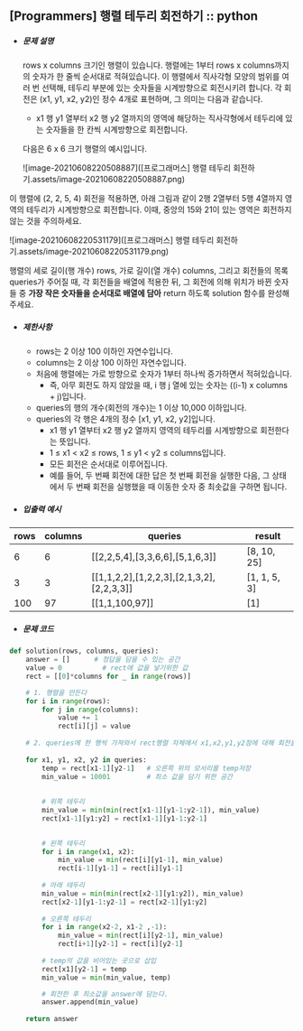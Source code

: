 ## [Programmers] 행렬 테두리 회전하기 :: python 



* ##### 문제 설명

  rows x columns 크기인 행렬이 있습니다. 행렬에는 1부터 rows x columns까지의 숫자가 한 줄씩 순서대로 적혀있습니다. 이 행렬에서 직사각형 모양의 범위를 여러 번 선택해, 테두리 부분에 있는 숫자들을 시계방향으로 회전시키려 합니다. 각 회전은 (x1, y1, x2, y2)인 정수 4개로 표현하며, 그 의미는 다음과 같습니다.

  - x1 행 y1 열부터 x2 행 y2 열까지의 영역에 해당하는 직사각형에서 테두리에 있는 숫자들을 한 칸씩 시계방향으로 회전합니다.

  다음은 6 x 6 크기 행렬의 예시입니다.
  
  ![image-20210608220508887]([프로그래머스] 행렬 테두리 회전하기.assets/image-20210608220508887.png)



이 행렬에 (2, 2, 5, 4) 회전을 적용하면, 아래 그림과 같이 2행 2열부터 5행 4열까지 영역의 테두리가 시계방향으로 회전합니다. 이때, 중앙의 15와 21이 있는 영역은 회전하지 않는 것을 주의하세요.

![image-20210608220531179]([프로그래머스] 행렬 테두리 회전하기.assets/image-20210608220531179.png)

행렬의 세로 길이(행 개수) rows, 가로 길이(열 개수) columns, 그리고 회전들의 목록 queries가 주어질 때, 각 회전들을 배열에 적용한 뒤, 그 회전에 의해 위치가 바뀐 숫자들 중 **가장 작은 숫자들을 순서대로 배열에 담아** return 하도록 solution 함수를 완성해주세요.



* ##### 제한사항

  - rows는 2 이상 100 이하인 자연수입니다.
  - columns는 2 이상 100 이하인 자연수입니다.
  - 처음에 행렬에는 가로 방향으로 숫자가 1부터 하나씩 증가하면서 적혀있습니다.
    - 즉, 아무 회전도 하지 않았을 때, i 행 j 열에 있는 숫자는 ((i-1) x columns + j)입니다.
  - queries의 행의 개수(회전의 개수)는 1 이상 10,000 이하입니다.
  - queries의 각 행은 4개의 정수 [x1, y1, x2, y2]입니다.
    - x1 행 y1 열부터 x2 행 y2 열까지 영역의 테두리를 시계방향으로 회전한다는 뜻입니다.
    - 1 ≤ x1 < x2 ≤ rows, 1 ≤ y1 < y2 ≤ columns입니다.
    - 모든 회전은 순서대로 이루어집니다.
    - 예를 들어, 두 번째 회전에 대한 답은 첫 번째 회전을 실행한 다음, 그 상태에서 두 번째 회전을 실행했을 때 이동한 숫자 중 최솟값을 구하면 됩니다.



* ##### 입출력 예시

| rows | columns | queries                                   | result       |
| ---- | ------- | ----------------------------------------- | ------------ |
| 6    | 6       | [[2,2,5,4],[3,3,6,6],[5,1,6,3]]           | [8, 10, 25]  |
| 3    | 3       | [[1,1,2,2],[1,2,2,3],[2,1,3,2],[2,2,3,3]] | [1, 1, 5, 3] |
| 100  | 97      | [[1,1,100,97]]                            | [1]          |





* ##### 문제 코드

```python
def solution(rows, columns, queries):
    answer = []      # 정답을 담을 수 있는 공간
    value = 0          # rect에 값을 넣기위한 값
    rect = [[0]*columns for _ in range(rows)]

    # 1. 행렬을 만든다
    for i in range(rows):
        for j in range(columns):
            value += 1
            rect[i][j] = value
    
    # 2. queries에 한 행씩 가져와서 rect행렬 자체에서 x1,x2,y1,y2점에 대해 회전을 실시
    
    for x1, y1, x2, y2 in queries: 
        temp = rect[x1-1][y2-1]   # 오른쪽 위의 모서리를 temp저장
        min_value = 10001         # 최소 값을 담기 위한 공간
        
        
        # 위쪽 테두리
        min_value = min(min(rect[x1-1][y1-1:y2-1]), min_value)
        rect[x1-1][y1:y2] = rect[x1-1][y1-1:y2-1]
        

        # 왼쪽 테두리
        for i in range(x1, x2):    
            min_value = min(rect[i][y1-1], min_value)
            rect[i-1][y1-1] = rect[i][y1-1]
            
        # 아래 테두리
        min_value = min(min(rect[x2-1][y1:y2]), min_value)
        rect[x2-1][y1-1:y2-1] = rect[x2-1][y1:y2]
        
        # 오른쪽 테두리
        for i in range(x2-2, x1-2 ,-1):
            min_value = min(rect[i][y2-1], min_value)
            rect[i+1][y2-1] = rect[i][y2-1]
        
        # temp의 값을 비어있는 곳으로 삽입
        rect[x1][y2-1] = temp
        min_value = min(min_value, temp)

        # 회전한 후 최소값을 answer에 담는다.
        answer.append(min_value)
    
    return answer
```

